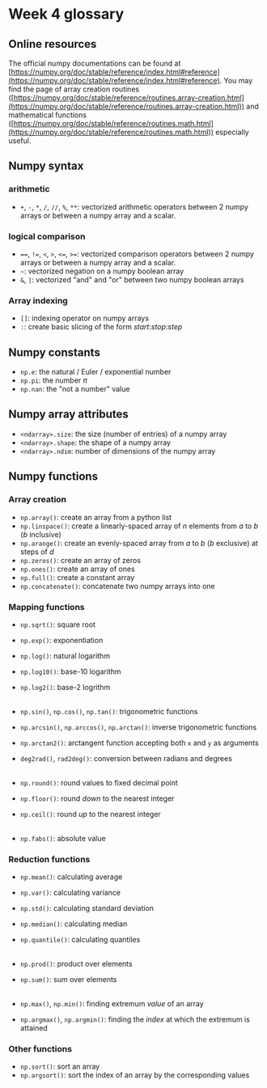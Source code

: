 # Week 4 glossary

## Online resources

The official numpy documentations can be found at [https://numpy.org/doc/stable/reference/index.html#reference](https://numpy.org/doc/stable/reference/index.html#reference). You may find the page of array creation routines ([https://numpy.org/doc/stable/reference/routines.array-creation.html](https://numpy.org/doc/stable/reference/routines.array-creation.html)) and mathematical functions ([https://numpy.org/doc/stable/reference/routines.math.html](https://numpy.org/doc/stable/reference/routines.math.html)) especially useful.

## Numpy syntax

### arithmetic

+ `+`, `-`, `*`, `/`, `//`, `%`, `**`: vectorized arithmetic operators between 2 numpy arrays or between a numpy array and a scalar.

### logical comparison

+ `==`, `!=`, `<`, `>`, `<=`, `>=`: vectorized comparison operators between 2 numpy arrays or between a numpy array and a scalar.
+ `~`: vectorized negation on a numpy boolean array
+ `&`, `|`: vectorized "and" and "or" between two numpy boolean arrays

### Array indexing

+ `[]`: indexing operator on numpy arrays
+ `:`: create basic slicing of the form _start_:_stop_:_step_

## Numpy constants

+ `np.e`: the natural / Euler / exponential number
+ `np.pi`: the number $\pi$
+ `np.nan`: the "not a number" value

## Numpy array attributes

+ `<ndarray>.size`: the size (number of entries) of a numpy array
+ `<ndarray>.shape`: the shape of a numpy array
+ `<ndarray>.ndim`: number of dimensions of the numpy array

## Numpy functions

### Array creation

+ `np.array()`: create an array from a python list
+ `np.linspace()`: create a linearly-spaced array of $n$ elements from $a$ to $b$ ($b$ inclusive)
+ `np.arange()`: create an evenly-spaced array from $a$ to $b$ ($b$ exclusive) at steps of $d$
+ `np.zeros()`: create an array of zeros
+ `np.ones()`: create an array of ones
+ `np.full()`: create a constant array
+ `np.concatenate()`: concatenate two numpy arrays into one

### Mapping functions

+ `np.sqrt()`:  square root
+ `np.exp()`: exponentiation
+ `np.log()`: natural logarithm
+ `np.log10()`: base-10 logarithm
+ `np.log2()`: base-2 logrithm<br><br>

+ `np.sin()`, `np.cos()`, `np.tan()`: trigonometric functions
+ `np.arcsin()`, `np.arccos()`, `np.arctan()`: inverse trigonometric functions
+ `np.arctan2()`: arctangent function accepting both `x` and `y` as arguments
+ `deg2rad()`, `rad2deg()`: conversion between radians and degrees<br><br>

+ `np.round()`: round values to fixed decimal point
+ `np.floor()`: round *down* to the nearest integer
+ `np.ceil()`: round *up* to the nearest integer<br><br>

+ `np.fabs()`: absolute value

### Reduction functions

+ `np.mean()`: calculating average
+ `np.var()`: calculating variance
+ `np.std()`: calculating standard deviation
+ `np.median()`: calculating median
+ `np.quantile()`: calculating quantiles<br><br>

+ `np.prod()`: product over elements
+ `np.sum()`: sum over elements<br><br>

+ `np.max()`, `np.min()`: finding extremum *value* of an array
+ `np.argmax()`, `np.argmin()`: finding the *index* at which the extremum is attained

### Other functions

+ `np.sort()`: sort an array
+ `np.argsort()`: sort the index of an array by the corresponding values


